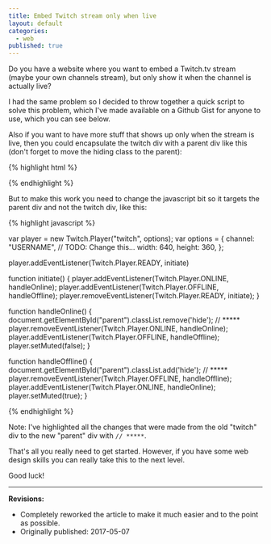 ```yaml
---
title: Embed Twitch stream only when live
layout: default
categories:
  - web
published: true
---
```


Do you have a website where you want to embed a Twitch.tv stream (maybe your own channels stream), but only show it when the channel is actually live?

I had the same problem so I decided to throw together a quick script to solve this problem, which I've made available on a Github Gist for anyone to use, which you can see below.

<script src="https://gist.github.com/fngryboi/f5323765e3358ae27d4a97eb2d63aa3c.js"></script>
Also if you want to have more stuff that shows up only when the stream is live, then you could encapsulate the twitch div with a parent div like this (don't forget to move the hiding class to the parent):

{% highlight html %}
<div id="parent" class="hide"> <!-- named parent for demonstration purposes, you can name it whatever you want -->

<!-- Here you can place anything you want to show above the embedded stream -->

<div id="twitch">
</div>

<!-- Here you can place anything you want to show underneath the embedded stream -->

</div>

{% endhighlight %}

But to make this work you need to change the javascript bit so it targets the parent div and not the twitch div, like this:

{% highlight javascript %}

var player = new Twitch.Player("twitch", options);
var options = {
  channel: "USERNAME", // TODO: Change this...
  width: 640,
  height: 360,
};

player.addEventListener(Twitch.Player.READY, initiate)

function initiate() {
  player.addEventListener(Twitch.Player.ONLINE, handleOnline);
  player.addEventListener(Twitch.Player.OFFLINE, handleOffline);
  player.removeEventListener(Twitch.Player.READY, initiate);
}

function handleOnline() {
  document.getElementById("parent").classList.remove('hide'); // *****
  player.removeEventListener(Twitch.Player.ONLINE, handleOnline);
  player.addEventListener(Twitch.Player.OFFLINE, handleOffline);
  player.setMuted(false);
}

function handleOffline() {
  document.getElementById("parent").classList.add('hide'); // *****
  player.removeEventListener(Twitch.Player.OFFLINE, handleOffline);
  player.addEventListener(Twitch.Player.ONLINE, handleOnline);
  player.setMuted(true);
}

{% endhighlight %}

Note: I've highlighted all the changes that were made from the old "twitch" div to the new "parent" div with `// *****`.

That's all you really need to get started. However, if you have some web design skills you can really take this to the next level.

Good luck!

---

**Revisions:**

- Completely reworked the article to make it much easier and to the point as possible.
- Originally published: 2017-05-07